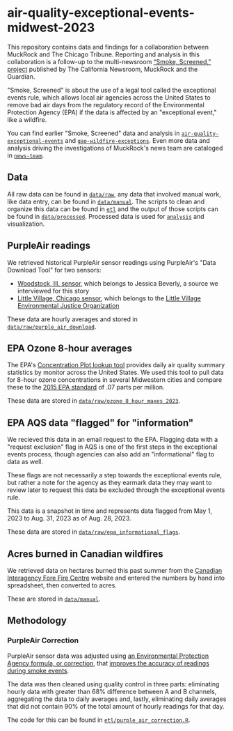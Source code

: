 # air-quality-exceptional-events-midwest-2023

This repository contains data and findings for a collaboration between MuckRock and The Chicago Tribune. Reporting and analysis in this collaboration is a follow-up to the multi-newsroom [“Smoke, Screened,” project](https://www.muckrock.com/project/smoke-screened-the-clean-air-acts-dirty-secret-1117/) published by The California Newsroom, MuckRock and the Guardian. 

"Smoke, Screened" is about the use of a legal tool called the exceptional events rule, which allows local air agencies across the United States to remove bad air days from the regulatory record of the Environmental Protection Agency (EPA) if the data is affected by an "exceptional event," like a wildfire.

You can find earlier "Smoke, Screened" data and analysis in [`air-quality-exceptional-events`](https://github.com/MuckRock/air-quality-exceptional-events) and [`gao-wildfire-exceptions`](https://github.com/MuckRock/gao-wildfire-exceptions). Even more data and analysis driving the investigations of MuckRock's news team are cataloged in [`news-team`](https://github.com/MuckRock/news-team).

## Data 
All raw data can be found in [`data/raw`](data/raw), any data that involved manual work, like data entry, can be found in [`data/manual`](data/manual). The scripts to clean and organize this data can be found in [`etl`](etl) and the output of those scripts can be found in [`data/processed`](data/processed). Processed data is used for [`analysis`](analysis) and visualization.

## PurpleAir readings
We retrieved historical PurpleAir sensor readings using PurpleAir's "Data Download Tool" for two sensors: 
- [Woodstock, Ill. sensor](https://map.purpleair.com/1/a/ls/mAQI/a10/p604800/cC0?select=169723#14.06/42.31516/-88.46578), which belongs to Jessica Beverly, a source we interviewed for this story
- [Little Village, Chicago sensor](https://map.purpleair.com/1/a/ls/mAQI/a10/p604800/cC0?select=7920#12.91/41.85461/-87.7342), which belongs to the [Little Village Environmental Justice Organization](http://www.lvejo.org/)

These data are hourly averages and stored in [`data/raw/purple_air_download`](data/raw/purple_air_download). 
## EPA Ozone 8-hour averages
The EPA's [Concentration Plot lookup tool](https://www.epa.gov/outdoor-air-quality-data/air-data-concentration-plot) provides daily air quality summary statistics by monitor across the United States. We used this tool to pull data for 8-hour ozone concentrations in several Midwestern cities and compare these to the [2015 EPA standard](https://www.epa.gov/ground-level-ozone-pollution/ozone-national-ambient-air-quality-standards-naaqs) of .07 parts per million. 

These data are stored in [`data/raw/ozone_8_hour_maxes_2023`](data/raw/ozone_8_hour_maxes_2023). 
## EPA AQS data "flagged" for "information" 
We recieved this data in an email request to the EPA. Flagging data with a "request exclusion" flag in AQS is one of the first steps in the exceptional events process, though agencies can also add an "informational" flag to data as well. 

These flags are not necessarily a step towards the exceptional events rule, but rather a note for the agency as they earmark data they may want to review later to request this data be excluded through the exceptional events rule.

This data is a snapshot in time and represents data flagged from May 1, 2023 to Aug. 31, 2023 as of Aug. 28, 2023.

These data are stored in [`data/raw/epa_informational_flags`](data/raw/epa_informational_flags).

## Acres burned in Canadian wildfires 
We retrieved data on hectares burned this past summer from the  [Canadian Interagency Fore Fire Centre](https://ciffc.net/statistics) website and entered the numbers by hand into spreadsheet, then converted to acres. 

These are stored in [`data/manual`](data/manual). 

## Methodology 

### PurpleAir Correction 
PurpleAir sensor data was adjusted using [an Environmental Protection Agency formula, or correction](https://cfpub.epa.gov/si/si_public_record_report.cfm?dirEntryId=353088&Lab=CEMM), that [improves the accuracy of readings during smoke events](https://community.purpleair.com/t/is-there-a-field-that-returns-data-with-us-epa-pm2-5-conversion-formula-applied/4593). 

The data was then cleaned using quality control in three parts: eliminating hourly data with greater than 68% difference between A and B channels, aggregating the data to daily averages and, lastly, eliminating daily averages that did not contain 90% of the total amount of hourly readings for that day. 


The code for this can be found in [`etl/purple_air_correction.R`](etl/purple_air_correction.R). 
